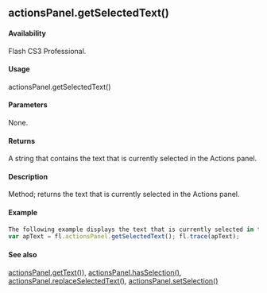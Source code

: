 ## actionsPanel.getSelectedText()

#### Availability

Flash CS3 Professional.

#### Usage

actionsPanel.getSelectedText()

#### Parameters

None.

#### Returns

A string that contains the text that is currently selected in the Actions panel.

#### Description

Method; returns the text that is currently selected in the Actions panel.

#### Example

```javascript
The following example displays the text that is currently selected in the Actions panel.
var apText = fl.actionsPanel.getSelectedText(); fl.trace(apText);

```
#### See also

[actionsPanel.getText()](#!AdobeDocs/developers-animatesdk-docs/master/actionsPanel_object/actionsPane3.md)), [actionsPanel.hasSelection()](#!AdobeDocs/developers-animatesdk-docs/master/actionsPanel_object/actionsPane4.md), [actionsPanel.replaceSelectedText()](#!AdobeDocs/developers-animatesdk-docs/master/actionsPanel_object/actionsPane5.md), [actionsPanel.setSelection()](#!AdobeDocs/developers-animatesdk-docs/master/actionsPanel_object/actionsPane7.md)

<span id="actionsPanel.getText()" class="anchor"></span>

